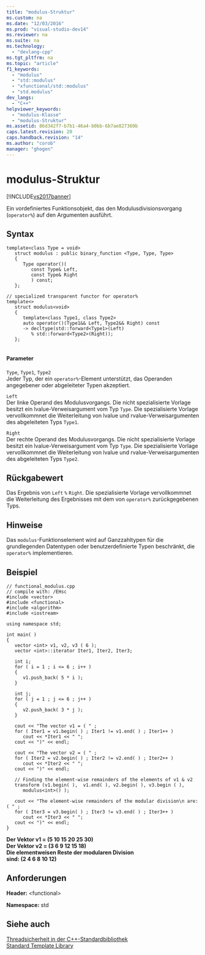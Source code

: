 ```yaml
---
title: "modulus-Struktur"
ms.custom: na
ms.date: "12/03/2016"
ms.prod: "visual-studio-dev14"
ms.reviewer: na
ms.suite: na
ms.technology: 
  - "devlang-cpp"
ms.tgt_pltfrm: na
ms.topic: "article"
f1_keywords: 
  - "modulus"
  - "std::modulus"
  - "xfunctional/std::modulus"
  - "std.modulus"
dev_langs: 
  - "C++"
helpviewer_keywords: 
  - "modulus-Klasse"
  - "modulus-Struktur"
ms.assetid: 86d342f7-b7b1-46a4-b0bb-6b7ae827369b
caps.latest.revision: 20
caps.handback.revision: "14"
ms.author: "corob"
manager: "ghogen"
---
```

# modulus-Struktur
[!INCLUDE[vs2017banner](../assembler/inline/includes/vs2017banner.md)]

Ein vordefiniertes Funktionsobjekt, das den Modulusdivisionsvorgang \(`operator%`\) auf den Argumenten ausführt.  
  
## Syntax  
  
```  
template<class Type = void>  
   struct modulus : public binary_function <Type, Type, Type>   
   {  
      Type operator()(  
         const Type& Left,   
         const Type& Right   
         ) const;  
   };  
  
// specialized transparent functor for operator%  
template<>  
   struct modulus<void>  
   {  
      template<class Type1, class Type2>  
      auto operator()(Type1&& Left, Type2&& Right) const  
      -> decltype(std::forward<Type1>(Left)  
         % std::forward<Type2>(Right));  
   };  
  
```  
  
#### Parameter  
 `Type`, `Type1`, `Type2`  
 Jeder Typ, der ein `operator%`\-Element unterstützt, das Operanden angegebener oder abgeleiteter Typen akzeptiert.  
  
 `Left`  
 Der linke Operand des Modulusvorgangs.  Die nicht spezialisierte Vorlage besitzt ein lvalue\-Verweisargument vom Typ `Type`.  Die spezialisierte Vorlage vervollkommnet die Weiterleitung von lvalue und rvalue\-Verweisargumenten des abgeleiteten Typs `Type1`.  
  
 `Right`  
 Der rechte Operand des Modulusvorgangs.  Die nicht spezialisierte Vorlage besitzt ein lvalue\-Verweisargument vom Typ `Type`.  Die spezialisierte Vorlage vervollkommnet die Weiterleitung von lvalue und rvalue\-Verweisargumenten des abgeleiteten Typs `Type2`.  
  
## Rückgabewert  
 Das Ergebnis von `Left` `%` `Right`.  Die spezialisierte Vorlage vervollkommnet die Weiterleitung des Ergebnisses mit dem von `operator%` zurückgegebenen Typs.  
  
## Hinweise  
 Das `modulus`\-Funktionselement wird auf Ganzzahltypen für die grundlegenden Datentypen oder benutzerdefinierte Typen beschränkt, die `operator%` implementieren.  
  
## Beispiel  
  
```  
// functional_modulus.cpp  
// compile with: /EHsc  
#include <vector>  
#include <functional>  
#include <algorithm>  
#include <iostream>  
  
using namespace std;  
  
int main( )  
{  
   vector <int> v1, v2, v3 ( 6 );  
   vector <int>::iterator Iter1, Iter2, Iter3;  
  
   int i;  
   for ( i = 1 ; i <= 6 ; i++ )  
   {  
      v1.push_back( 5 * i );  
   }  
  
   int j;  
   for ( j = 1 ; j <= 6 ; j++ )  
   {  
      v2.push_back( 3 * j );  
   }  
  
   cout << "The vector v1 = ( " ;  
   for ( Iter1 = v1.begin( ) ; Iter1 != v1.end( ) ; Iter1++ )  
      cout << *Iter1 << " ";  
   cout << ")" << endl;  
  
   cout << "The vector v2 = ( " ;  
   for ( Iter2 = v2.begin( ) ; Iter2 != v2.end( ) ; Iter2++ )  
      cout << *Iter2 << " ";  
   cout << ")" << endl;  
  
   // Finding the element-wise remainders of the elements of v1 & v2  
   transform (v1.begin( ),  v1.end( ), v2.begin( ), v3.begin ( ),   
      modulus<int>() );  
  
   cout << "The element-wise remainders of the modular division\n are: ( " ;  
   for ( Iter3 = v3.begin( ) ; Iter3 != v3.end( ) ; Iter3++ )  
      cout << *Iter3 << " ";  
   cout << ")" << endl;  
}  
```  
  
  **Der Vektor v1 \= \(5 10 15 20 25 30\)**  
**Der Vektor v2 \= \(3 6 9 12 15 18\)**  
**Die elementweisen Reste der modularen Division**  
 **sind: \(2 4 6 8 10 12\)**   
## Anforderungen  
 **Header:** \<functional\>  
  
 **Namespace:** std  
  
## Siehe auch  
 [Threadsicherheit in der C\+\+\-Standardbibliothek](../standard-library/thread-safety-in-the-cpp-standard-library.md)   
 [Standard Template Library](../misc/standard-template-library.md)
